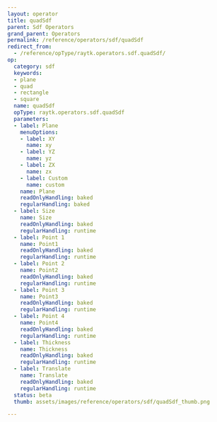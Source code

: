 ```yaml
---
layout: operator
title: quadSdf
parent: Sdf Operators
grand_parent: Operators
permalink: /reference/operators/sdf/quadSdf
redirect_from:
  - /reference/opType/raytk.operators.sdf.quadSdf/
op:
  category: sdf
  keywords:
  - plane
  - quad
  - rectangle
  - square
  name: quadSdf
  opType: raytk.operators.sdf.quadSdf
  parameters:
  - label: Plane
    menuOptions:
    - label: XY
      name: xy
    - label: YZ
      name: yz
    - label: ZX
      name: zx
    - label: Custom
      name: custom
    name: Plane
    readOnlyHandling: baked
    regularHandling: baked
  - label: Size
    name: Size
    readOnlyHandling: baked
    regularHandling: runtime
  - label: Point 1
    name: Point1
    readOnlyHandling: baked
    regularHandling: runtime
  - label: Point 2
    name: Point2
    readOnlyHandling: baked
    regularHandling: runtime
  - label: Point 3
    name: Point3
    readOnlyHandling: baked
    regularHandling: runtime
  - label: Point 4
    name: Point4
    readOnlyHandling: baked
    regularHandling: runtime
  - label: Thickness
    name: Thickness
    readOnlyHandling: baked
    regularHandling: runtime
  - label: Translate
    name: Translate
    readOnlyHandling: baked
    regularHandling: runtime
  status: beta
  thumb: assets/images/reference/operators/sdf/quadSdf_thumb.png

---
```


